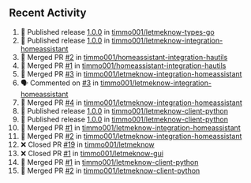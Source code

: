## Recent Activity

<!--START_SECTION:activity-->
1. 🚀 Published release [1.0.0](https://github.com/1.0.0) in [timmo001/letmeknow-types-go](https://github.com/timmo001/letmeknow-types-go)
2. 🚀 Published release [1.0.0](https://github.com/1.0.0) in [timmo001/letmeknow-integration-homeassistant](https://github.com/timmo001/letmeknow-integration-homeassistant)
3. 🎉 Merged PR [#2](https://github.com/timmo001/homeassistant-integration-hautils/pull/2) in [timmo001/homeassistant-integration-hautils](https://github.com/timmo001/homeassistant-integration-hautils)
4. 🎉 Merged PR [#1](https://github.com/timmo001/homeassistant-integration-hautils/pull/1) in [timmo001/homeassistant-integration-hautils](https://github.com/timmo001/homeassistant-integration-hautils)
5. 🎉 Merged PR [#3](https://github.com/timmo001/letmeknow-integration-homeassistant/pull/3) in [timmo001/letmeknow-integration-homeassistant](https://github.com/timmo001/letmeknow-integration-homeassistant)
6. 🗣 Commented on [#3](https://github.com/timmo001/letmeknow-integration-homeassistant/issues/3) in [timmo001/letmeknow-integration-homeassistant](https://github.com/timmo001/letmeknow-integration-homeassistant)
7. 🎉 Merged PR [#4](https://github.com/timmo001/letmeknow-integration-homeassistant/pull/4) in [timmo001/letmeknow-integration-homeassistant](https://github.com/timmo001/letmeknow-integration-homeassistant)
8. 🚀 Published release [1.0.0](https://github.com/1.0.0) in [timmo001/letmeknow-client-python](https://github.com/timmo001/letmeknow-client-python)
9. 🚀 Published release [1.0.0](https://github.com/1.0.0) in [timmo001/letmeknow-client-python](https://github.com/timmo001/letmeknow-client-python)
10. 🎉 Merged PR [#1](https://github.com/timmo001/letmeknow-integration-homeassistant/pull/1) in [timmo001/letmeknow-integration-homeassistant](https://github.com/timmo001/letmeknow-integration-homeassistant)
11. 🎉 Merged PR [#2](https://github.com/timmo001/letmeknow-integration-homeassistant/pull/2) in [timmo001/letmeknow-integration-homeassistant](https://github.com/timmo001/letmeknow-integration-homeassistant)
12. ❌ Closed PR [#19](https://github.com/timmo001/letmeknow/pull/19) in [timmo001/letmeknow](https://github.com/timmo001/letmeknow)
13. ❌ Closed PR [#1](https://github.com/timmo001/letmeknow-gui/pull/1) in [timmo001/letmeknow-gui](https://github.com/timmo001/letmeknow-gui)
14. 🎉 Merged PR [#1](https://github.com/timmo001/letmeknow-client-python/pull/1) in [timmo001/letmeknow-client-python](https://github.com/timmo001/letmeknow-client-python)
15. 🎉 Merged PR [#2](https://github.com/timmo001/letmeknow-client-python/pull/2) in [timmo001/letmeknow-client-python](https://github.com/timmo001/letmeknow-client-python)
<!--END_SECTION:activity-->
